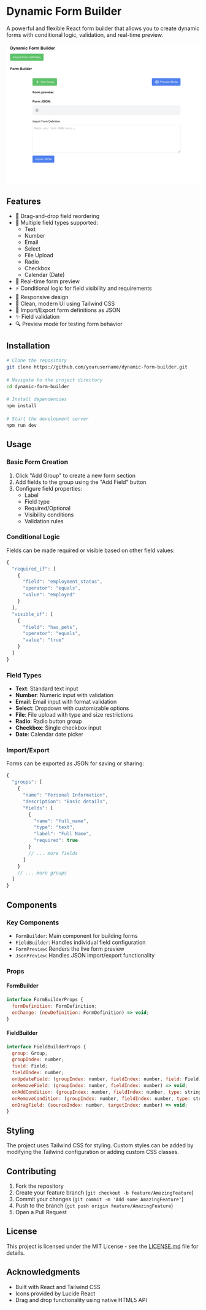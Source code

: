 # Dynamic Form Builder

A powerful and flexible React form builder that allows you to create dynamic forms with conditional logic, validation, and real-time preview.

![FormBuilder Preview](image.png)

## Features

- 📝 Drag-and-drop field reordering
- 🎯 Multiple field types supported:
  - Text
  - Number
  - Email
  - Select
  - File Upload
  - Radio
  - Checkbox
  - Calendar (Date)
- 🔄 Real-time form preview
- ⚡ Conditional logic for field visibility and requirements
- 📱 Responsive design
- 🎨 Clean, modern UI using Tailwind CSS
- 💾 Import/Export form definitions as JSON
- ✨ Field validation
- 🔍 Preview mode for testing form behavior

## Installation

```bash
# Clone the repository
git clone https://github.com/yourusername/dynamic-form-builder.git

# Navigate to the project directory
cd dynamic-form-builder

# Install dependencies
npm install

# Start the development server
npm run dev
```

## Usage

### Basic Form Creation

1. Click "Add Group" to create a new form section
2. Add fields to the group using the "Add Field" button
3. Configure field properties:
   - Label
   - Field type
   - Required/Optional
   - Visibility conditions
   - Validation rules

### Conditional Logic

Fields can be made required or visible based on other field values:

```javascript
{
  "required_if": [
    {
      "field": "employment_status",
      "operator": "equals",
      "value": "employed"
    }
  ],
  "visible_if": [
    {
      "field": "has_pets",
      "operator": "equals",
      "value": "true"
    }
  ]
}
```

### Field Types

- **Text**: Standard text input
- **Number**: Numeric input with validation
- **Email**: Email input with format validation
- **Select**: Dropdown with customizable options
- **File**: File upload with type and size restrictions
- **Radio**: Radio button group
- **Checkbox**: Single checkbox input
- **Date**: Calendar date picker

### Import/Export

Forms can be exported as JSON for saving or sharing:

```javascript
{
  "groups": [
    {
      "name": "Personal Information",
      "description": "Basic details",
      "fields": [
        {
          "name": "full_name",
          "type": "text",
          "label": "Full Name",
          "required": true
        }
        // ... more fields
      ]
    }
    // ... more groups
  ]
}
```

## Components

### Key Components

- `FormBuilder`: Main component for building forms
- `FieldBuilder`: Handles individual field configuration
- `FormPreview`: Renders the live form preview
- `JsonPreview`: Handles JSON import/export functionality

### Props

#### FormBuilder

```javascript
interface FormBuilderProps {
  formDefinition: FormDefinition;
  onChange: (newDefinition: FormDefinition) => void;
}
```

#### FieldBuilder

```javascript
interface FieldBuilderProps {
  group: Group;
  groupIndex: number;
  field: Field;
  fieldIndex: number;
  onUpdateField: (groupIndex: number, fieldIndex: number, field: Field) => void;
  onRemoveField: (groupIndex: number, fieldIndex: number) => void;
  onAddCondition: (groupIndex: number, fieldIndex: number, type: string) => void;
  onRemoveCondition: (groupIndex: number, fieldIndex: number, type: string, conditionIndex: number) => void;
  onDragField: (sourceIndex: number, targetIndex: number) => void;
}
```

## Styling

The project uses Tailwind CSS for styling. Custom styles can be added by modifying the Tailwind configuration or adding custom CSS classes.

## Contributing

1. Fork the repository
2. Create your feature branch (`git checkout -b feature/AmazingFeature`)
3. Commit your changes (`git commit -m 'Add some AmazingFeature'`)
4. Push to the branch (`git push origin feature/AmazingFeature`)
5. Open a Pull Request

## License

This project is licensed under the MIT License - see the [LICENSE.md](LICENSE.md) file for details.

## Acknowledgments

- Built with React and Tailwind CSS
- Icons provided by Lucide React
- Drag and drop functionality using native HTML5 API